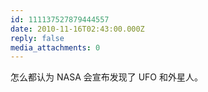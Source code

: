 ```yaml
---
id: 111137527879444557
date: 2010-11-16T02:43:00.000Z
reply: false
media_attachments: 0
---
```


怎么都认为 NASA 会宣布发现了 UFO 和外星人。 ​​​​

